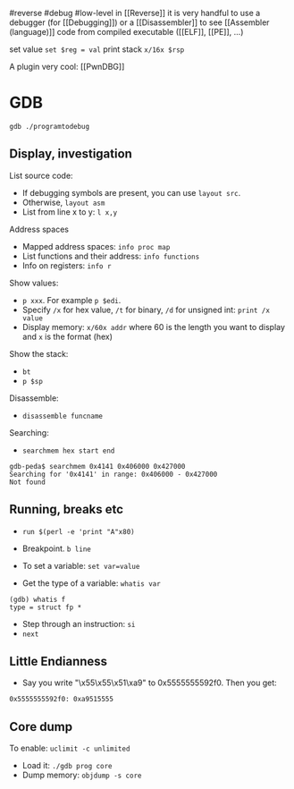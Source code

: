 #reverse #debug #low-level 
in [[Reverse]] it is very handful to use a debugger (for [[Debugging]]) or a [[Disassembler]] to see [[Assembler (language)]] code from compiled executable ([[ELF]], [[PE]], ...)

set value `set $reg = val`
print stack `x/16x $rsp`

A plugin very cool: [[PwnDBG]]
# GDB

```
gdb ./programtodebug
```

## Display, investigation

List source code:

- If debugging symbols are present, you can use `layout src`.
- Otherwise, `layout asm`
- List from line x to y: `l x,y`

Address spaces

- Mapped address spaces: `info proc map`
- List functions and their address: `info functions`
- Info on registers: `info r`

Show values:

- `p xxx`. For example `p $edi`.
- Specify `/x` for hex value, `/t` for binary, `/d` for unsigned int: `print /x value`
- Display memory: `x/60x addr` where 60 is the length you want to display and `x` is the format (hex)

Show the stack:

- `bt`
- `p $sp`

Disassemble:

- `disassemble funcname`

Searching:

- `searchmem hex start end`

```
gdb-peda$ searchmem 0x4141 0x406000 0x427000 
Searching for '0x4141' in range: 0x406000 - 0x427000
Not found
```

## Running, breaks etc

- `run $(perl -e 'print "A"x80)`


- Breakpoint. `b line`
- To set a variable: `set var=value`
- Get the type of a variable: `whatis var`

```
(gdb) whatis f
type = struct fp *
```

- Step through an instruction: `si`
- `next`


## Little Endianness

- Say you write "\x55\x55\x51\xa9" to 0x5555555592f0. Then you get:

```
0x5555555592f0:	0xa9515555
```

## Core dump

To enable: `uclimit -c unlimited`

- Load it: `./gdb prog core`
- Dump memory: `objdump -s core`